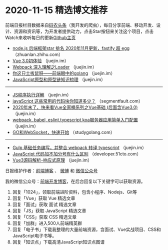 # 2020-11-15 精选博文推荐

前端日报栏目数据来自[码农头条](http://hao.caibaojian.com.cn/)（我开发的爬虫），每日分享前端、移动开发、设计、资源和资讯等，为开发者提供动力，点击Star按钮来关注这个项目，点击Watch来收听每日的更新[Github主页](https://github.com/kujian/frontendDaily)
* [node.js 后端框架star 排名 2020年11月更新，fastify 超 egg](https://zhuanlan.zhihu.com/p/293522441) （zhuanlan.zhihu.com）
* [Vue 3.0初体验](https://juejin.im/post/6894992457818357767) （juejin.im）
* [Webpack 深入理解之Loader](https://juejin.im/post/6894876598793666573) （juejin.im）
* [你这只土拔鼠呀——前端眼中的golang](https://juejin.im/post/6894839822762901511) （juejin.im）
* [JavaScript原型和原型链知识梳理](https://juejin.im/post/6894824183344480264) （juejin.im）

***
* [JS程序执行详解](https://juejin.im/post/6894797926120783880) （juejin.im）
* [javaScript 这些常用的代码块你知道多少？](https://segmentfault.com/a/1190000038166800) （segmentfault.com）
* [2020年末了，快来看Vue全家桶系列之Vue基础 (后面含Vue3.0)](https://juejin.im/post/6894961204951793672) （juejin.im）
* [webpack, babel, eslint,typescript,koa服务器应用简单入门配置](https://juejin.im/post/6894658363251965965) （juejin.im）
* [GO和WebSocket，快速开始](https://studygolang.com/articles/31605) （studygolang.com）

***
* [Gulp 基础任务编写，并整合 webpack 转译 typescript](https://juejin.im/post/6894905851984510983) （juejin.im）
* [JavaScript 代码加不加分号有什么区别](https://developer.51cto.com/art/202011/631839.htm) （developer.51cto.com）
* [Vue3源码解析-响应式原理](https://juejin.im/post/6894879037958094862) （juejin.im）

日报维护作者：[前端博客](http://caibaojian.com.cn/) 、 [微博](http://weibo.com/kujian) 和 [微信公众号](https://open.weixin.qq.com/qr/code?username=caibaojian_com)

我的微信公众号：[前端开发博客](https://open.weixin.qq.com/qr/code?username=caibaojian_com)，在后台回复以下关键字可以获取资源。

1. 回复「1024」，领取前端进阶资料，包含小程序、Nodejs、Git等
2. 回复「Vue」获取 Vue 精选文章
3. 回复「面试」获取 面试 精选文章
4. 回复「JS」获取 JavaScript 精选文章
5. 回复「CSS」获取 CSS 精选文章
6. 回复「加群」进入500人前端精英群
7. 回复「电子书」下载我整理的大量前端资源，含面试、Vue实战项目、CSS和JavaScript电子书等。
8. 回复「知识点」下载高清JavaScript知识点图谱